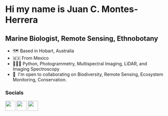 Hi my name is Juan C. Montes-Herrera
=======================================

Marine Biologist, Remote Sensing, Ethnobotany
----------------
 
- 🗺  Based in Hobart, Australia
- :mexico: From Mexico
- 👨🏽‍💻  Python, Photogrammetry, Multispectral Imaging, LiDAR, and Imaging Spectroscopy
- 🤝  I'm open to collaborating on Biodiversity, Remote Sensing, Ecosystem Monitoring, Conservation.
 
### Socials
<p align="left"> <a href="https://www.twitter.com/jcmontesherrera" target="_blank" rel="noreferrer"><img src="https://raw.githubusercontent.com/danielcranney/readme-generator/main/public/icons/socials/twitter.svg" width="32" height="32" /></a> <a href="http://www.instagram.com/jcmontesherrera" target="_blank" rel="noreferrer"><img src="https://raw.githubusercontent.com/danielcranney/readme-generator/main/public/icons/socials/instagram.svg" width="32" height="32" /></a> <a href="https://www.linkedin.com/in/jcmontesherrera" target="_blank" rel="noreferrer"><img src="https://raw.githubusercontent.com/danielcranney/readme-generator/main/public/icons/socials/linkedin.svg" width="32" height="32" /></a>
